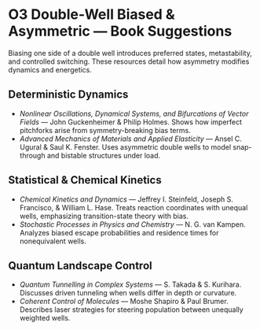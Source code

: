 # O3 Double-Well Biased & Asymmetric — Book Suggestions

Biasing one side of a double well introduces preferred states, metastability, and controlled switching. These resources detail how asymmetry modifies dynamics and energetics.

## Deterministic Dynamics
- *Nonlinear Oscillations, Dynamical Systems, and Bifurcations of Vector Fields* — John Guckenheimer & Philip Holmes. Shows how imperfect pitchforks arise from symmetry-breaking bias terms.
- *Advanced Mechanics of Materials and Applied Elasticity* — Ansel C. Ugural & Saul K. Fenster. Uses asymmetric double wells to model snap-through and bistable structures under load.

## Statistical & Chemical Kinetics
- *Chemical Kinetics and Dynamics* — Jeffrey I. Steinfeld, Joseph S. Francisco, & William L. Hase. Treats reaction coordinates with unequal wells, emphasizing transition-state theory with bias.
- *Stochastic Processes in Physics and Chemistry* — N. G. van Kampen. Analyzes biased escape probabilities and residence times for nonequivalent wells.

## Quantum Landscape Control
- *Quantum Tunnelling in Complex Systems* — S. Takada & S. Kurihara. Discusses driven tunneling when wells differ in depth or curvature.
- *Coherent Control of Molecules* — Moshe Shapiro & Paul Brumer. Describes laser strategies for steering population between unequally weighted wells.
